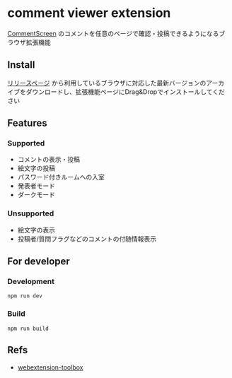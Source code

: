 # comment viewer extension

[CommentScreen](https://commentscreen.com/) のコメントを任意のページで確認・投稿できるようになるブラウザ拡張機能

## Install

[リリースページ](https://github.com/mokemoko/comment-viewer-extension/releases) から利用しているブラウザに対応した最新バージョンのアーカイブをダウンロードし、拡張機能ページにDrag&Dropでインストールしてください

## Features

### Supported

* コメントの表示・投稿
* 絵文字の投稿
* パスワード付きルームへの入室
* 発表者モード
* ダークモード

### Unsupported

* 絵文字の表示
* 投稿者/質問フラグなどのコメントの付随情報表示

## For developer

### Development

    npm run dev

### Build

    npm run build

## Refs

* [webextension-toolbox](https://github.com/HaNdTriX/webextension-toolbox)
